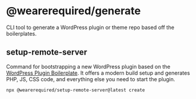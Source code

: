 # @wearerequired/generate

CLI tool to generate a WordPress plugin or theme repo based off the boilerplates.

## setup-remote-server

Command for bootstrapping a new WordPress plugin based on the [WordPress Plugin Boilerplate](https://github.com/wearerequired/wordpress-plugin-boilerplate). It offers a modern build setup and generates PHP, JS, CSS code, and everything else you need to start the plugin.

```bash
npx @wearerequired/setup-remote-server@latest create
```

